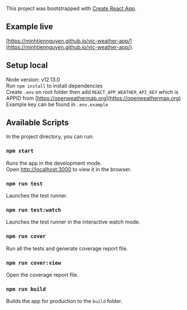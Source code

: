 This project was bootstrapped with [Create React App](https://github.com/facebook/create-react-app).

## Example live
[https://minhtiennguyen.github.io/vic-weather-app/](https://minhtiennguyen.github.io/vic-weather-app/).

## Setup local
Node version: v12.13.0 <br />
Run `npm install` to install dependencies<br />
Create `.env` on root folder then add `REACT_APP_WEATHER_API_KEY` which is APPID from [https://openweathermap.org](https://openweathermap.org) <br />
Example key can be found in `.env.example`

## Available Scripts

In the project directory, you can run:

### `npm start`

Runs the app in the development mode.<br />
Open [http://localhost:3000](http://localhost:3000) to view it in the browser.

### `npm run test`

Launches the test runner.<br />

### `npm run test:watch`

Launches the test runner in the interactive watch mode.<br />

### `npm run cover`

Run all the tests and  generate coverage report file.<br />

### `npm run cover:view`

Open the coverage report file.<br />

### `npm run build`

Builds the app for production to the `build` folder.<br />

